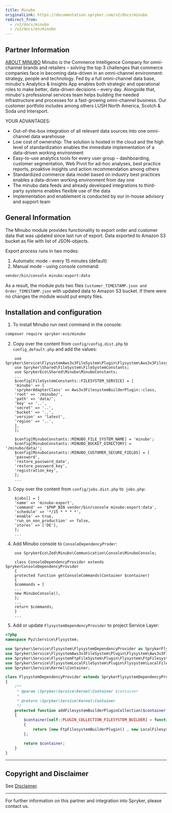 ```yaml
---
title: Minubo
originalLink: https://documentation.spryker.com/v2/docs/minubo
redirect_from:
  - /v2/docs/minubo
  - /v2/docs/en/minubo
---
```


## Partner Information
 [ABOUT MINUBO](https://www.minubo.com/) 
Minubo is the Commerce Intelligence Company for omni-channel brands and retailers – solving the top 3 challenges that commerce companies face in becoming data-driven in an omni-channel environment: strategy, people and technology. Fed by a full omni-channel data base, minubo's Analytics & Insights App enables both strategic and operational roles to make better, data-driven decisions – every day. Alongside that, minubo's professional services team helps building the needed infrastructure and processes for a fast-growing omni-channel business. Our customer portfolio includes among others LUSH North America, Scotch & Soda und Intersport.

YOUR ADVANTAGES: 

* Out-of-the-box integration of all relevant data sources into one omni-channel data warehouse
* Low cost of ownership: The solution is hosted in the cloud and the high level of standardization enables the immediate implementation of a data-driven working environment
* Easy-to-use analytics tools for every user group – dashboarding, customer segmentation, Web Pivot for ad-hoc analyses, best practice reports, proaktive insights und action recommendation among others
* Standardized commerce data model based on industry best practices enables a data-driven working environment from day one
* The minubo data feeds and already developed integrations to third-party systems enables flexible use of the data
* Implementation and enablement is conducted by our in-house advisory and support team 

## General Information

The Minubo module provides functionality to export order and customer data that was updated since last run of export. Data exported to Amazon S3 bucket as file with list of JSON-objects.

Export process runs in two modes:

1. Automatic mode - every 15 minutes (default)
2. Manual mode - using console command:
```bash
vendor/bin/console minubo:export:data
```
As a result, the module puts two files `Customer_TIMESTAMP.json and Order_TIMESTAMP.json` with updated data to Amazon S3 bucket. If there were no changes the module would put empty files.

## Installation and configuration

1. To install Minubo run next command in the console:
```bash
composer require spryker-eco/minubo
```
2. Copy over the content from `config/config.dist.php` to `config_default.php` and add the values:
```php...
	use Spryker\Service\FlysystemAws3v3FileSystem\Plugin\Flysystem\Aws3v3FilesystemBuilderPlugin;
	use Spryker\Shared\FileSystem\FileSystemConstants;
	use SprykerEco\Shared\Minubo\MinuboConstants;
	...
	$config[FileSystemConstants::FILESYSTEM_SERVICE] = [
	'minubo' => [
	'sprykerAdapterClass' => Aws3v3FilesystemBuilderPlugin::class,
	'root' => '/minubo/',
	'path' => 'data/',
	'key' => '..',
	'secret' => '..',
	'bucket' => '..',
	'version' => 'latest',
	'region' => '..',
	],
	];

	$config[MinuboConstants::MINUBO_FILE_SYSTEM_NAME] = 'minubo';
	$config[MinuboConstants::MINUBO_BUCKET_DIRECTORY] = '/minubo/data/';
	$config[MinuboConstants::MINUBO_CUSTOMER_SECURE_FIELDS] = [
	'password',
	'restore_password_date',
	'restore_password_key',
	'registration_key',
	];
	...
```
3. Copy over the content from `config/jobs.dist.php` to` jobs.php`:
```php...
	$jobs[] = [
	'name' => 'minubo-export',
	'command' => '$PHP_BIN vendor/bin/console minubo:export:data',
	'schedule' => '*/15 * * * *',
	'enable' => true,
	'run_on_non_production' => false,
	'stores' => ['DE'],
	];
	...
```
4. Add Minubo console to `ConsoleDependencyProder`:
```php...
	use SprykerEco\Zed\Minubo\Communication\Console\MinuboConsole;

	class ConsoleDependencyProvider extends SprykerConsoleDependencyProvider
	{
	protected function getConsoleCommands(Container $container)
	{
	$commands = [
	...
	new MinuboConsole(),
	];
	...
	return $commands;
	}
	...
```
5. Add or update `FlysystemDependencyProvider` to project Service Layer:
```php
<?php
namespace Pyz\Service\Flysystem;

use Spryker\Service\Flysystem\FlysystemDependencyProvider as SprykerFlysystemDependencyProvider;
use Spryker\Service\FlysystemAws3v3FileSystem\Plugin\Flysystem\Aws3v3FilesystemBuilderPlugin;
use Spryker\Service\FlysystemFtpFileSystem\Plugin\Flysystem\FtpFilesystemBuilderPlugin;
use Spryker\Service\FlysystemLocalFileSystem\Plugin\Flysystem\LocalFilesystemBuilderPlugin;
use Spryker\Service\Kernel\Container;

class FlysystemDependencyProvider extends SprykerFlysystemDependencyProvider
{
    /**
     * @param \Spryker\Service\Kernel\Container $container
     *
     * @return \Spryker\Service\Kernel\Container
     */
    protected function addFilesystemBuilderPluginCollection($container)
    {
        $container[self::PLUGIN_COLLECTION_FILESYSTEM_BUILDER] = function (Container $container)
        {
            return [new FtpFilesystemBuilderPlugin() , new LocalFilesystemBuilderPlugin() , new Aws3v3FilesystemBuilderPlugin() , ];
        };

        return $container;
    }
}
```
---

## Copyright and Disclaimer

See [Disclaimer](https://github.com/spryker/spryker-documentation).

---
For further information on this partner and integration into Spryker, please contact us.

<div class="hubspot-forms hubspot-forms--docs">
<div class="hubspot-form" id="hubspot-partners-1">
            <div class="script-embed" data-code="
                                            hbspt.forms.create({
				                                portalId: '2770802',
				                                formId: '163e11fb-e833-4638-86ae-a2ca4b929a41',
              	                                onFormReady: function() {
              		                                const hbsptInit = new CustomEvent('hbsptInit', {bubbles: true});
              		                                document.querySelector('#hubspot-partners-1').dispatchEvent(hbsptInit);
              	                                }
				                            });
            "></div>
</div>
</div>

